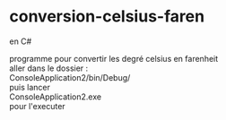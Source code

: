 # conversion-celsius-faren
en C#      

programme pour convertir les degré celsius en farenheit     
aller dans le dossier :      
ConsoleApplication2/bin/Debug/      
puis lancer     
ConsoleApplication2.exe    
pour l'executer   

